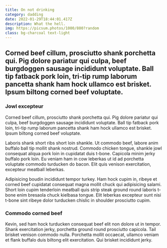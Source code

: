 ```yaml
---
title: On not drinking
category: dadding
date: 2022-01-29T18:44:01.417Z
description: What the hell.
img: https://picsum.photos/1000/800?random
class: bg-charcoal text-light
---
```

<h2 class="display-1">Corned beef cillum, prosciutto shank porchetta qui. Pig dolore pariatur qui culpa, beef burgdoggen sausage incididunt voluptate. Ball tip fatback pork loin, tri-tip rump laborum pancetta shank ham hock ullamco est brisket. Ipsum biltong corned beef voluptate.</h2>

### Jowl excepteur 

Corned beef cillum, prosciutto shank porchetta qui. Pig dolore pariatur qui culpa, beef burgdoggen sausage incididunt voluptate. Ball tip fatback pork loin, tri-tip rump laborum pancetta shank ham hock ullamco est brisket. Ipsum biltong corned beef voluptate.

Laboris shank short ribs short loin shankle. Ut commodo beef, labore anim buffalo ball tip mollit shank nostrud. Commodo chicken tongue, shankle jowl consequat aliqua pork loin in cupidatat duis t-bone. Capicola minim jerky buffalo pork loin. Eu veniam ham in cow leberkas ut id ad porchetta voluptate commodo turducken do bacon. Elit quis venison exercitation, excepteur meatball leberkas.

Adipisicing boudin incididunt tempor turkey. Ham hock cupim in, ribeye et corned beef cupidatat consequat magna mollit chuck qui adipisicing salami. Short loin cupim tenderloin meatball quis strip steak ground round laboris t-bone enim bresaola chuck kielbasa tongue. Elit leberkas excepteur sunt nisi t-bone sint ribeye dolor turducken chislic in shoulder prosciutto cupim.

### Commodo corned beef 

Kevin, sed ham hock turducken consequat beef elit non dolore ut in tempor. Shank exercitation jerky, porchetta ground round prosciutto capicola. Tail brisket venison commodo nulla. Porchetta mollit occaecat, ullamco veniam et flank buffalo duis biltong elit exercitation. Qui brisket incididunt jerky.